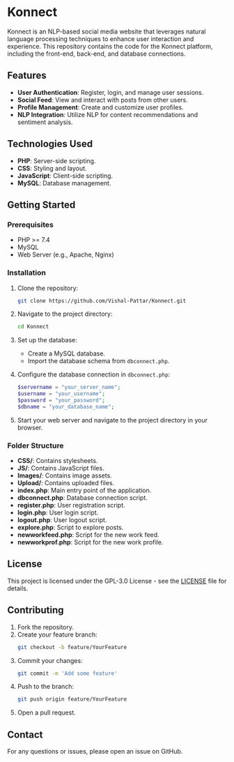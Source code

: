 # Konnect

Konnect is an NLP-based social media website that leverages natural language processing techniques to enhance user interaction and experience. This repository contains the code for the Konnect platform, including the front-end, back-end, and database connections.

## Features

- **User Authentication**: Register, login, and manage user sessions.
- **Social Feed**: View and interact with posts from other users.
- **Profile Management**: Create and customize user profiles.
- **NLP Integration**: Utilize NLP for content recommendations and sentiment analysis.

## Technologies Used

- **PHP**: Server-side scripting.
- **CSS**: Styling and layout.
- **JavaScript**: Client-side scripting.
- **MySQL**: Database management.

## Getting Started

### Prerequisites

- PHP >= 7.4
- MySQL
- Web Server (e.g., Apache, Nginx)

### Installation

1. Clone the repository:
   ```bash
   git clone https://github.com/Vishal-Pattar/Konnect.git
   ```
2. Navigate to the project directory:
   ```bash
   cd Konnect
   ```
3. Set up the database:
   - Create a MySQL database.
   - Import the database schema from `dbconnect.php`.

4. Configure the database connection in `dbconnect.php`:
   ```php
   $servername = "your_server_name";
   $username = "your_username";
   $password = "your_password";
   $dbname = "your_database_name";
   ```

5. Start your web server and navigate to the project directory in your browser.

### Folder Structure

- **CSS/**: Contains stylesheets.
- **JS/**: Contains JavaScript files.
- **Images/**: Contains image assets.
- **Upload/**: Contains uploaded files.
- **index.php**: Main entry point of the application.
- **dbconnect.php**: Database connection script.
- **register.php**: User registration script.
- **login.php**: User login script.
- **logout.php**: User logout script.
- **explore.php**: Script to explore posts.
- **newworkfeed.php**: Script for the new work feed.
- **newworkprof.php**: Script for the new work profile.

## License

This project is licensed under the GPL-3.0 License - see the [LICENSE](LICENSE) file for details.

## Contributing

1. Fork the repository.
2. Create your feature branch:
   ```bash
   git checkout -b feature/YourFeature
   ```
3. Commit your changes:
   ```bash
   git commit -m 'Add some feature'
   ```
4. Push to the branch:
   ```bash
   git push origin feature/YourFeature
   ```
5. Open a pull request.

## Contact

For any questions or issues, please open an issue on GitHub.
